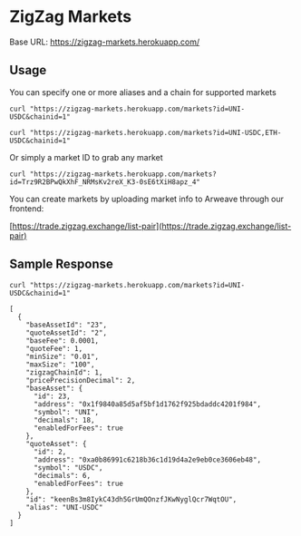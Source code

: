 # ZigZag Markets

Base URL: https://zigzag-markets.herokuapp.com/

## Usage

You can specify one or more aliases and a chain for supported markets

```
curl "https://zigzag-markets.herokuapp.com/markets?id=UNI-USDC&chainid=1"
```

```
curl "https://zigzag-markets.herokuapp.com/markets?id=UNI-USDC,ETH-USDC&chainid=1"
```

Or simply a market ID to grab any market

```
curl "https://zigzag-markets.herokuapp.com/markets?id=Trz9R2BPwQkXhF_NRMsKv2reX_K3-0sE6tXiH8apz_4"
```

You can create markets by uploading market info to Arweave through our frontend:

[https://trade.zigzag.exchange/list-pair](https://trade.zigzag.exchange/list-pair)

## Sample Response

```
curl "https://zigzag-markets.herokuapp.com/markets?id=UNI-USDC&chainid=1"

[
  {
    "baseAssetId": "23",
    "quoteAssetId": "2",
    "baseFee": 0.0001,
    "quoteFee": 1,
    "minSize": "0.01",
    "maxSize": "100",
    "zigzagChainId": 1,
    "pricePrecisionDecimal": 2,
    "baseAsset": {
      "id": 23,
      "address": "0x1f9840a85d5af5bf1d1762f925bdaddc4201f984",
      "symbol": "UNI",
      "decimals": 18,
      "enabledForFees": true
    },
    "quoteAsset": {
      "id": 2,
      "address": "0xa0b86991c6218b36c1d19d4a2e9eb0ce3606eb48",
      "symbol": "USDC",
      "decimals": 6,
      "enabledForFees": true
    },
    "id": "keenBs3m8IykC43dh5GrUmQOnzfJKwNyglQcr7WqtOU",
    "alias": "UNI-USDC"
  }
]
```



